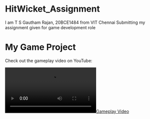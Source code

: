 # HitWicket_Assignment
I am T S Gautham Rajan, 20BCE1484 from VIT Chennai Submitting my assignment given for game development role
# My Game Project

Check out the gameplay video on YouTube:

[![Gameplay Video](https://github.com/rajangautham/HW_2024_TEST/blob/main/GameplayVideo.mp4)](https://github.com/rajangautham/HW_2024_TEST/blob/main/GameplayVideo.mp4)
